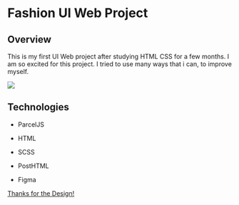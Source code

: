 # Fashion UI Web Project

## Overview

This is my first UI Web project after studying HTML CSS for a few months. I am so excited for this project. I tried to use many ways that i can, to improve myself.

![](./project.gif)

## Technologies

* ParcelJS

* HTML

* SCSS 

* PostHTML

* Figma

[Thanks for the Design! ](https://www.uistore.design/items/interview-web-design-free-landing-page-for-figma/)

